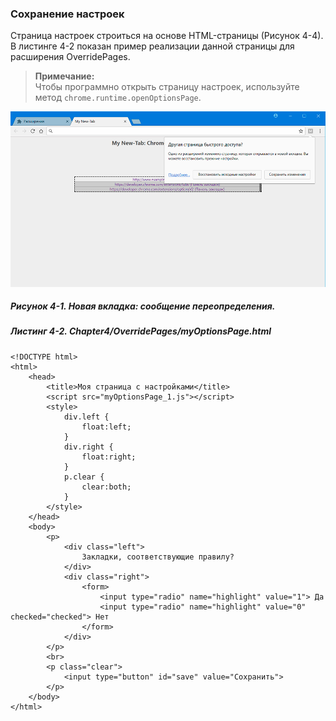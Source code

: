 ### Сохранение настроек

Страница настроек строиться на основе HTML-страницы \(Рисунок 4-4\). В листинге 4-2 показан пример реализации данной страницы для расширения OverridePages.

> **Примечание:**  
> Чтобы программно открыть страницу настроек, используйте метод `chrome.runtime.openOptionsPage`.

![Рисунок 4-1. Новая вкладка: сообщение переопределения](/assets/figure-4-1.png)

##### Рисунок 4-1. _Новая вкладка: сообщение переопределения._

##### Листинг 4-2. _Chapter4/OverridePages/myOptionsPage.html_

```
<!DOCTYPE html>
<html>
    <head>
        <title>Моя страница с настройками</title>
        <script src="myOptionsPage_1.js"></script>
        <style>
            div.left {
                float:left;
            }
            div.right {
                float:right;
            }
            p.clear {
                clear:both;
            }
        </style>
    </head>
    <body>
        <p>
            <div class="left">
                Закладки, соответствующие правилу?
            </div>
            <div class="right">
                <form>
                    <input type="radio" name="highlight" value="1"> Да
                    <input type="radio" name="highlight" value="0" checked="checked"> Нет
                </form>
            </div>
        </p>
        <br>
        <p class="clear">
            <input type="button" id="save" value="Сохранить">
        </p>
    </body>
</html>
```



